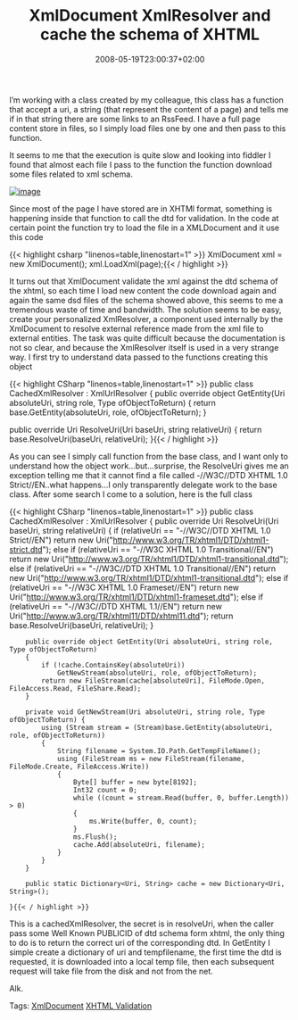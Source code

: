 ﻿---
title: "XmlDocument XmlResolver and cache the schema of XHTML"
description: ""
date: 2008-05-19T23:00:37+02:00
draft: false
tags: []
categories: [General]
---
I’m working with a class created by my colleague, this class has a function that accept a uri, a string (that represent the content of a page) and tells me if in that string there are some links to an RssFeed. I have a full page content store in files, so I simply load files one by one and then pass to this function.

It seems to me that the execution is quite slow and looking into fiddler I found that almost each file I pass to the function the function download some files related to xml schema.

[![image](https://www.codewrecks.com/blog/wp-content/uploads/2008/05/image-thumb6.png)](https://www.codewrecks.com/blog/wp-content/uploads/2008/05/image6.png)

Since most of the page I have stored are in XHTMl format, something is happening inside that function to call the dtd for validation. In the code at certain point the function try to load the file in a XMLDocument and it use this code

{{< highlight csharp "linenos=table,linenostart=1" >}}
XmlDocument xml = new XmlDocument();
xml.LoadXml(page);{{< / highlight >}}

<!-- Code inserted with Steve Dunn's Windows Live Writer Code Formatter Plugin.  http://dunnhq.com -->

It turns out that XmlDocument validate the xml against the dtd schema of the xhtml, so each time I load new content the code download again and again the same dsd files of the schema showed above, this seems to me a tremendous waste of time and bandwidth. The solution seems to be easy, create your personalized XmlResolver, a component used internally by the XmlDocument to resolve external reference made from the xml file to external entities. The task was quite difficult because the documentation is not so clear, and because the XmlResolver itself is used in a very strange way. I first try to understand data passed to the functions creating this object

{{< highlight CSharp "linenos=table,linenostart=1" >}}
public class CachedXmlResolver : XmlUrlResolver
{
public override object GetEntity(Uri absoluteUri, string role, Type ofObjectToReturn)
{
    return base.GetEntity(absoluteUri, role, ofObjectToReturn);
}

public override Uri ResolveUri(Uri baseUri, string relativeUri)
{
    return base.ResolveUri(baseUri, relativeUri);
}{{< / highlight >}}

<!-- Code inserted with Steve Dunn's Windows Live Writer Code Formatter Plugin.  http://dunnhq.com -->

As you can see I simply call function from the base class, and I want only to understand how the object work…but…surprise, the ResolveUri gives me an exception telling me that it cannot find a file called -//W3C//DTD XHTML 1.0 Strict//EN..what happens…I only transparently delegate work to the base class. After some search I come to a solution, here is the full class

{{< highlight CSharp "linenos=table,linenostart=1" >}}
    public class CachedXmlResolver : XmlUrlResolver
    {
        public override Uri ResolveUri(Uri baseUri, string relativeUri)
        {
            if (relativeUri == "-//W3C//DTD XHTML 1.0 Strict//EN")
                return new Uri("http://www.w3.org/TR/xhtml1/DTD/xhtml1-strict.dtd");
            else if (relativeUri == "-//W3C XHTML 1.0 Transitional//EN")         
                return new Uri("http://www.w3.org/TR/xhtml1/DTD/xhtml1-transitional.dtd");
            else if (relativeUri == "-//W3C//DTD XHTML 1.0 Transitional//EN")
                return new Uri("http://www.w3.org/TR/xhtml1/DTD/xhtml1-transitional.dtd");
            else if (relativeUri == "-//W3C XHTML 1.0 Frameset//EN")
                return new Uri("http://www.w3.org/TR/xhtml1/DTD/xhtml1-frameset.dtd");
            else if (relativeUri == "-//W3C//DTD XHTML 1.1//EN")
                return new Uri("http://www.w3.org/TR/xhtml11/DTD/xhtml11.dtd");
            return base.ResolveUri(baseUri, relativeUri);
        }

        public override object GetEntity(Uri absoluteUri, string role, Type ofObjectToReturn)
        {
            if (!cache.ContainsKey(absoluteUri))
                GetNewStream(absoluteUri, role, ofObjectToReturn);
            return new FileStream(cache[absoluteUri], FileMode.Open, FileAccess.Read, FileShare.Read);
        }

        private void GetNewStream(Uri absoluteUri, string role, Type ofObjectToReturn) {
            using (Stream stream = (Stream)base.GetEntity(absoluteUri, role, ofObjectToReturn))
            {
                String filename = System.IO.Path.GetTempFileName();
                using (FileStream ms = new FileStream(filename, FileMode.Create, FileAccess.Write))
                {
                    Byte[] buffer = new byte[8192];
                    Int32 count = 0;
                    while ((count = stream.Read(buffer, 0, buffer.Length)) > 0)
                    {
                        ms.Write(buffer, 0, count);
                    }
                    ms.Flush();
                    cache.Add(absoluteUri, filename);
                }
            }
        }

        public static Dictionary<Uri, String> cache = new Dictionary<Uri, String>();

    }{{< / highlight >}}

<!-- Code inserted with Steve Dunn's Windows Live Writer Code Formatter Plugin.  http://dunnhq.com -->

This is a cachedXmlResolver, the secret is in resolveUri, when the caller pass some Well Known PUBLICID of dtd schema form xhtml, the only thing to do is to return the correct uri of the corresponding dtd. In GetEntity I simple create a dictionary of uri and tempfilename, the first time the dtd is requested, it is downloaded into a local temp file, then each subsequent request will take file from the disk and not from the net.

Alk.

Tags: [XmlDocument](http://technorati.com/tag/XmlDocument) [XHTML Validation](http://technorati.com/tag/XHTML%20Validation)

<!--dotnetkickit-->
